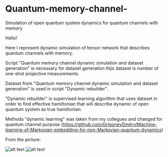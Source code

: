 # Quantum-memory-channel-
Simulation of open quantum system dynamics for quantum channels with memory

Hello!

Here I represent dynamic simulation of tensor network that describes quantum channels with memory.

Script "Quantum memory channel dynamic simulation and dataset generation" is necessary for dataset generation thjis dataset is number of one-shot projective measurements.

Dataset from "Quantum memory channel dynamic simulation and dataset generation" is used in  script "Dynamic rebuilder".

"Dynamic rebuilder" is supervised learning algorithm that uses dataset in order to find effective hamiltonian that will describe dynamic of open quantum system as true hamiltonian.

Methods "dynamic learning" was taken from my collegues and changed for quantum channel purpose (https://github.com/GrigorievDmitry/Machine-learning-of-Markovian-embedding-for-non-Markovian-quantum-dynamics)



From the picture:

![alt text](hhttps://pp.userapi.com/c849028/v849028415/1d2aff/Px2iD2TLWVM.jpg)
![alt text](https://pp.userapi.com/c850636/v850636246/152e88/WNYkqp0rzpU.jpg)

